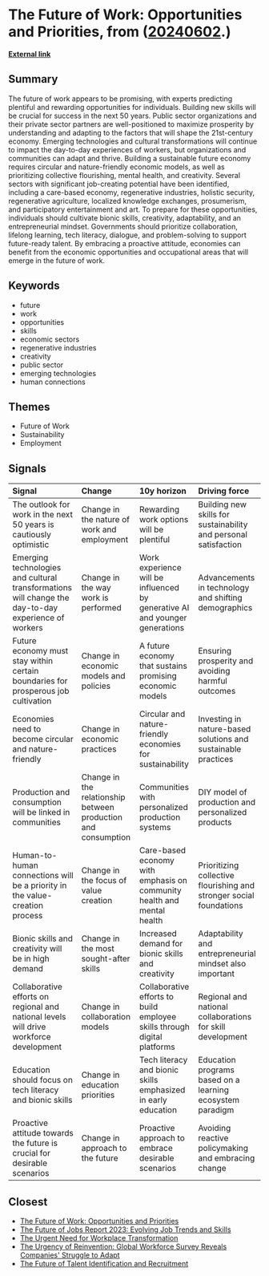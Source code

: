 # __The Future of Work: Opportunities and Priorities__, from ([20240602](https://kghosh.substack.com/p/20240602).)

__[External link](https://www.bcg.com/publications/2024/foreseeing-future-work-opportunities)__



## Summary

The future of work appears to be promising, with experts predicting plentiful and rewarding opportunities for individuals. Building new skills will be crucial for success in the next 50 years. Public sector organizations and their private sector partners are well-positioned to maximize prosperity by understanding and adapting to the factors that will shape the 21st-century economy. Emerging technologies and cultural transformations will continue to impact the day-to-day experiences of workers, but organizations and communities can adapt and thrive. Building a sustainable future economy requires circular and nature-friendly economic models, as well as prioritizing collective flourishing, mental health, and creativity. Several sectors with significant job-creating potential have been identified, including a care-based economy, regenerative industries, holistic security, regenerative agriculture, localized knowledge exchanges, prosumerism, and participatory entertainment and art. To prepare for these opportunities, individuals should cultivate bionic skills, creativity, adaptability, and an entrepreneurial mindset. Governments should prioritize collaboration, lifelong learning, tech literacy, dialogue, and problem-solving to support future-ready talent. By embracing a proactive attitude, economies can benefit from the economic opportunities and occupational areas that will emerge in the future of work.

## Keywords

* future
* work
* opportunities
* skills
* economic sectors
* regenerative industries
* creativity
* public sector
* emerging technologies
* human connections

## Themes

* Future of Work
* Sustainability
* Employment

## Signals

| Signal                                                                                              | Change                                                        | 10y horizon                                                                 | Driving force                                                       |
|:----------------------------------------------------------------------------------------------------|:--------------------------------------------------------------|:----------------------------------------------------------------------------|:--------------------------------------------------------------------|
| The outlook for work in the next 50 years is cautiously optimistic                                  | Change in the nature of work and employment                   | Rewarding work options will be plentiful                                    | Building new skills for sustainability and personal satisfaction    |
| Emerging technologies and cultural transformations will change the day-to-day experience of workers | Change in the way work is performed                           | Work experience will be influenced by generative AI and younger generations | Advancements in technology and shifting demographics                |
| Future economy must stay within certain boundaries for prosperous job cultivation                   | Change in economic models and policies                        | A future economy that sustains promising economic models                    | Ensuring prosperity and avoiding harmful outcomes                   |
| Economies need to become circular and nature-friendly                                               | Change in economic practices                                  | Circular and nature-friendly economies for sustainability                   | Investing in nature-based solutions and sustainable practices       |
| Production and consumption will be linked in communities                                            | Change in the relationship between production and consumption | Communities with personalized production systems                            | DIY model of production and personalized products                   |
| Human-to-human connections will be a priority in the value-creation process                         | Change in the focus of value creation                         | Care-based economy with emphasis on community health and mental health      | Prioritizing collective flourishing and stronger social foundations |
| Bionic skills and creativity will be in high demand                                                 | Change in the most sought-after skills                        | Increased demand for bionic skills and creativity                           | Adaptability and entrepreneurial mindset also important             |
| Collaborative efforts on regional and national levels will drive workforce development              | Change in collaboration models                                | Collaborative efforts to build employee skills through digital platforms    | Regional and national collaborations for skill development          |
| Education should focus on tech literacy and bionic skills                                           | Change in education priorities                                | Tech literacy and bionic skills emphasized in early education               | Education programs based on a learning ecosystem paradigm           |
| Proactive attitude towards the future is crucial for desirable scenarios                            | Change in approach to the future                              | Proactive approach to embrace desirable scenarios                           | Avoiding reactive policymaking and embracing change                 |

## Closest

* [The Future of Work: Opportunities and Priorities](a601d356f6c81dbc065229f13e92c3f8)
* [The Future of Jobs Report 2023: Evolving Job Trends and Skills](4abade09451838c25631bf9da940b724)
* [The Urgent Need for Workplace Transformation](4c886ce0e70f066b9f2199abe1d7bd1c)
* [The Urgency of Reinvention: Global Workforce Survey Reveals Companies' Struggle to Adapt](b865313fdf172979b9c852573395fab1)
* [The Future of Talent Identification and Recruitment](14935a7eab6d6c1d8a5ce2f25d3b54bb)